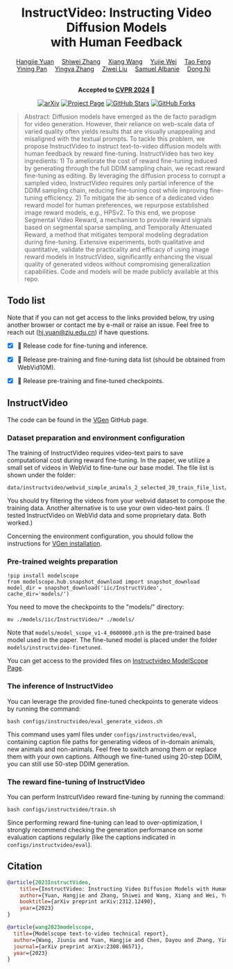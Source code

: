 <div align="center">
<h1> InstructVideo: Instructing Video Diffusion Models<br>with Human Feedback
</h1>

<div>
    <a href='https://jacobyuan7.github.io/' target='_blank'>Hangjie Yuan</a>&emsp;
    <a href='https://scholar.google.com/citations?user=ZO3OQ-8AAAAJ&hl=en&oi=ao' target='_blank'>Shiwei Zhang</a>&emsp;
    <a href='https://scholar.google.com/citations?user=cQbXvkcAAAAJ&hl=en' target='_blank'>Xiang Wang</a>&emsp;
    <a href='https://scholar.google.com/citations?hl=zh-CN&user=grn93WcAAAAJ' target='_blank'>Yujie Wei</a>&emsp;
    <a href='https://scholar.google.com/citations?user=JT8hRbgAAAAJ&hl=en' target='_blank'>Tao Feng</a>&emsp;<br>
<!--     Yining Pan&emsp;<br> -->
    <a href='https://pynsigrid.github.io/' target='_blank'>Yining Pan</a>&emsp;
    <a href='https://scholar.google.com/citations?user=16RDSEUAAAAJ&hl=en' target='_blank'>Yingya Zhang</a>&emsp;
    <a href='https://liuziwei7.github.io/' target='_blank'>Ziwei Liu</a>&emsp;
    <a href='https://samuelalbanie.com/' target='_blank'>Samuel Albanie</a>&emsp;
    <a href='https://scholar.google.com/citations?user=boUZ-jwAAAAJ&hl=en' target='_blank'>Dong Ni</a>&emsp;
</div>
<br>

<strong>Accepted to <a href='https://cvpr.thecvf.com/Conferences/2024' target='_blank'>CVPR 2024</a> :partying_face:</strong>


[![arXiv](https://img.shields.io/badge/arXiv-InstructVideo-<COLOR>.svg)](xxxxx)
[![Project Page](https://img.shields.io/badge/Project_Page-InstructVideo-<COLOR>.svg)](https://instructvideo.github.io/)
[![GitHub Stars](https://img.shields.io/github/stars/damo-vilab/i2vgen-xl?style=social)](https://github.com/damo-vilab/i2vgen-xl)
[![GitHub Forks](https://img.shields.io/github/forks/damo-vilab/i2vgen-xl)](https://github.com/damo-vilab/i2vgen-xl)

<!-- [![Hits](https://hits.seeyoufarm.com/api/count/incr/badge.svg?url=https%3A%2F%2Fgithub.com%2Fdamo-vilab%2Fi2vgen-xl&count_bg=%2379C83D&title_bg=%23555555&icon=&icon_color=%23E7E7E7&title=hits&edge_flat=false)](https://hits.seeyoufarm.com) -->
</div>


> Abstract:
> Diffusion models have emerged as the de facto paradigm for video generation. 
> However, their reliance on web-scale data of varied quality often yields results that are visually unappealing and misaligned with the textual prompts.
> To tackle this problem, we propose InstructVideo to instruct text-to-video diffusion models with human feedback by reward fine-tuning.
> InstructVideo has two key ingredients: 1) To ameliorate the cost of reward fine-tuning induced by generating through the full DDIM sampling chain, we recast reward fine-tuning as editing. By leveraging the diffusion process to corrupt a sampled video, InstructVideo requires only partial inference of the DDIM sampling chain, reducing fine-tuning cost while improving fine-tuning efficiency. 2) To mitigate the ab sence of a dedicated video reward model for human preferences, we repurpose established image reward models, e.g., HPSv2. 
> To this end, we propose Segmental Video Reward, a mechanism to provide reward signals based on segmental sparse sampling, and Temporally Attenuated Reward, a method that mitigates temporal modeling degradation during fine-tuning. 
> Extensive experiments, both qualitative and quantitative, validate the practicality and efficacy of using image reward models in InstructVideo, significantly enhancing the visual quality of generated videos without compromising generalization capabilities. 
> Code and models will be made publicly available at this repo.


## Todo list
Note that if you can not get access to the links provided below, try using another browser or contact me by e-mail or raise an issue. Feel free to reach out (hj.yuan@zju.edu.cn) if have questions.
- [x] 🎉 Release code for fine-tuning and inference.
- [x] 🎉 Release pre-training and fine-tuning data list (should be obtained from WebVid10M). 
- [x] 🎉 Release pre-training and fine-tuned checkpoints.  


<!-- ## Configrue the Environment
Please refer to the main [README](https://github.com/damo-vilab/i2vgen-xl/blob/main/README.MD) to configure the environment.


## Fine-tuning and Inference
Pre-trained models and details on InstrcutVideo fine-tuning and inference are coming soon. Stay tuned! -->

## InstructVideo

The code can be found in the [VGen](https://github.com/ali-vilab/VGen) GitHub page.


### Dataset preparation and environment configuration
The training of InstructVideo requires video-text pairs to save computational cost during reward fine-tuning.
In the paper, we utilize a small set of videos in WebVid to fine-tune our base model.
The file list is shown under the folder:
```
data/instructvideo/webvid_simple_animals_2_selected_20_train_file_list/00000.txt
```
You should try filtering the videos from your webvid dataset to compose the training data. Another alternative is to use your own video-text pairs.
(I tested InstructVideo on WebVid data and some proprietary data. Both worked.)

Concerning the environment configuration, you should follow the instructions for [VGen installation](https://github.com/ali-vilab/VGen?tab=readme-ov-file#installation).


### Pre-trained weights preparation
```
!pip install modelscope
from modelscope.hub.snapshot_download import snapshot_download
model_dir = snapshot_download('iic/InstructVideo', cache_dir='models/')
```
You need to move the checkpoints to the "models/" directory:
```
mv ./models/iic/InstructVideo/* ./models/
```
Note that `models/model_scope_v1-4_0600000.pth` is the pre-trained base model used in the paper.
The fine-tuned model is placed under the folder `models/instructvideo-finetuned`.

You can get access to the provided files on [Instructvideo ModelScope Page](https://modelscope.cn/models/iic/InstructVideo/files).


### The inference of InstructVideo
You can leverage the provided fine-tuned checkpoints to generate videos by running the command:
```
bash configs/instructvideo/eval_generate_videos.sh
```
This command uses yaml files under `configs/instructvideo/eval`, containing caption file paths for generating videos of in-domain animals, new animals and non-animals.
Feel free to switch among them or replace them with your own captions.
Although we fine-tuned using 20-step DDIM, you can still use 50-step DDIM generation.

### The reward fine-tuning of InstructVideo
You can perform InstrcutVideo reward fine-tuning by running the command:
```
bash configs/instructvideo/train.sh
```
Since performing reward fine-tuning can lead to over-optimization, I strongly recommend checking the generation performance on some evaluation captions regularly (like the captions indicated in `configs/instructvideo/eval`).

## Citation
```bibtex
@article{2023InstructVideo,
    title={InstructVideo: Instructing Video Diffusion Models with Human Feedback},
    author={Yuan, Hangjie and Zhang, Shiwei and Wang, Xiang and Wei, Yujie and Feng, Tao and Pan, Yining and Zhang, Yingya and Liu, Ziwei and Albanie, Samuel and Ni, Dong},
    booktitle={arXiv preprint arXiv:2312.12490},
    year={2023}
}

@article{wang2023modelscope,
  title={Modelscope text-to-video technical report},
  author={Wang, Jiuniu and Yuan, Hangjie and Chen, Dayou and Zhang, Yingya and Wang, Xiang and Zhang, Shiwei},
  journal={arXiv preprint arXiv:2308.06571},
  year={2023}
}
```